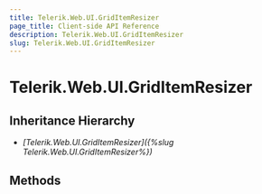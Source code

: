 ```yaml
---
title: Telerik.Web.UI.GridItemResizer
page_title: Client-side API Reference
description: Telerik.Web.UI.GridItemResizer
slug: Telerik.Web.UI.GridItemResizer
---
```


# Telerik.Web.UI.GridItemResizer  

## Inheritance Hierarchy

* *[Telerik.Web.UI.GridItemResizer]({%slug Telerik.Web.UI.GridItemResizer%})*

## Methods


